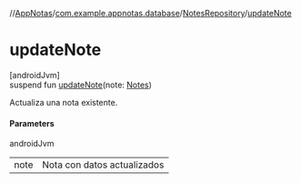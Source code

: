 //[AppNotas](../../../index.md)/[com.example.appnotas.database](../index.md)/[NotesRepository](index.md)/[updateNote](update-note.md)

# updateNote

[androidJvm]\
suspend fun [updateNote](update-note.md)(note: [Notes](../-notes/index.md))

Actualiza una nota existente.

#### Parameters

androidJvm

| | |
|---|---|
| note | Nota con datos actualizados |
